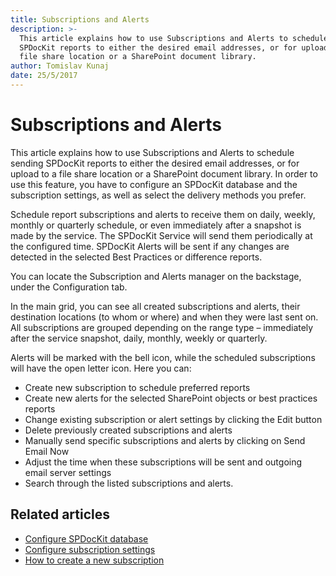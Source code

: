 ```yaml
---
title: Subscriptions and Alerts
description: >-
  This article explains how to use Subscriptions and Alerts to schedule sending
  SPDocKit reports to either the desired email addresses, or for upload to a
  file share location or a SharePoint document library.
author: Tomislav Kunaj
date: 25/5/2017
---
```


# Subscriptions and Alerts

This article explains how to use Subscriptions and Alerts to schedule sending SPDocKit reports to either the desired email addresses, or for upload to a file share location or a SharePoint document library. In order to use this feature, you have to configure an SPDocKit database and the subscription settings, as well as select the delivery methods you prefer.

Schedule report subscriptions and alerts to receive them on daily, weekly, monthly or quarterly schedule, or even immediately after a snapshot is made by the service. The SPDocKit Service will send them periodically at the configured time. SPDocKit Alerts will be sent if any changes are detected in the selected Best Practices or difference reports.

You can locate the Subscription and Alerts manager on the backstage, under the Configuration tab.

In the main grid, you can see all created subscriptions and alerts, their destination locations \(to whom or where\) and when they were last sent on. All subscriptions are grouped depending on the range type – immediately after the service snapshot, daily, monthly, weekly or quarterly.

Alerts will be marked with the bell icon, while the scheduled subscriptions will have the open letter icon. Here you can:

* Create new subscription to schedule preferred reports
* Create new alerts for the selected SharePoint objects or best practices reports
* Change existing subscription or alert settings by clicking the Edit button
* Delete previously created subscriptions and alerts
* Manually send specific subscriptions and alerts by clicking on Send Email Now
* Adjust the time when these subscriptions will be sent and outgoing email server settings
* Search through the listed subscriptions and alerts.

## Related articles

* [Configure SPDocKit database](../configuration/configure-spdockit-database.md)
* [Configure subscription settings](../get-to-know-spdockit/backstage-screen/options-wizard.md)
* [How to create a new subscription](../how-to/subscriptions-and-alerts/create-new-subscription.md)

